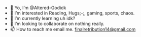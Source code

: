- 👋 Yo, I’m @Altered-Godidk
- 👀 I’m interested in Reading, Hugs;-;, gaming, sports, chaos.
- 🌱 I’m currently learning uh idk?
- 💞️ I’m looking to collaborate on nothing really.
- 📫 How to reach me email me. finalretribution14@gmail.com

<!---
Altered-Godidk/Altered-Godidk is a ✨ special ✨ repository because its `README.md` (this file) appears on your GitHub profile.
You can click the Preview link to take a look at your changes.
--->
